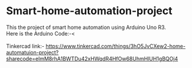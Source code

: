 # Smart-home-automation-project
This the project of smart home automation using Arduino Uno R3.<br>
Here is the Arduino Code:-<<br>
<br>
Tinkercad link:- https://www.tinkercad.com/things/3hO5JvCXew2-home-automatuion-project?sharecode=elmM8rhA1BWTDu42xHWqdR4HfOw68UhmHlUH1gBQOj4
